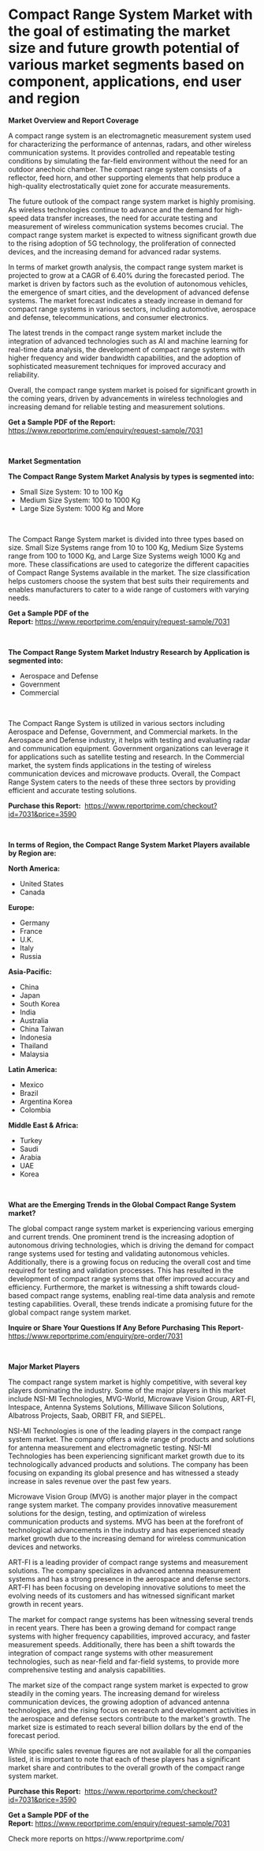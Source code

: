 <p><h1>Compact Range System Market with the goal of estimating the market size and future growth potential of various market segments based on component, applications, end user and region</h1></p><p><strong>Market Overview and Report Coverage</strong></p>
<p><p>A compact range system is an electromagnetic measurement system used for characterizing the performance of antennas, radars, and other wireless communication systems. It provides controlled and repeatable testing conditions by simulating the far-field environment without the need for an outdoor anechoic chamber. The compact range system consists of a reflector, feed horn, and other supporting elements that help produce a high-quality electrostatically quiet zone for accurate measurements.</p><p>The future outlook of the compact range system market is highly promising. As wireless technologies continue to advance and the demand for high-speed data transfer increases, the need for accurate testing and measurement of wireless communication systems becomes crucial. The compact range system market is expected to witness significant growth due to the rising adoption of 5G technology, the proliferation of connected devices, and the increasing demand for advanced radar systems.</p><p>In terms of market growth analysis, the compact range system market is projected to grow at a CAGR of 6.40% during the forecasted period. The market is driven by factors such as the evolution of autonomous vehicles, the emergence of smart cities, and the development of advanced defense systems. The market forecast indicates a steady increase in demand for compact range systems in various sectors, including automotive, aerospace and defense, telecommunications, and consumer electronics.</p><p>The latest trends in the compact range system market include the integration of advanced technologies such as AI and machine learning for real-time data analysis, the development of compact range systems with higher frequency and wider bandwidth capabilities, and the adoption of sophisticated measurement techniques for improved accuracy and reliability.</p><p>Overall, the compact range system market is poised for significant growth in the coming years, driven by advancements in wireless technologies and increasing demand for reliable testing and measurement solutions.</p></p>
<p><strong>Get a Sample PDF of the Report:</strong> <a href="https://www.reportprime.com/enquiry/request-sample/7031">https://www.reportprime.com/enquiry/request-sample/7031</a></p>
<p>&nbsp;</p>
<p><strong>Market Segmentation</strong></p>
<p><strong>The Compact Range System Market Analysis by types is segmented into:</strong></p>
<p><ul><li>Small Size System: 10 to 100 Kg</li><li>Medium Size System: 100 to 1000 Kg</li><li>Large Size System: 1000 Kg and More</li></ul></p>
<p>&nbsp;</p>
<p><p>The Compact Range System market is divided into three types based on size. Small Size Systems range from 10 to 100 Kg, Medium Size Systems range from 100 to 1000 Kg, and Large Size Systems weigh 1000 Kg and more. These classifications are used to categorize the different capacities of Compact Range Systems available in the market. The size classification helps customers choose the system that best suits their requirements and enables manufacturers to cater to a wide range of customers with varying needs.</p></p>
<p><strong>Get a Sample PDF of the Report:</strong>&nbsp;<a href="https://www.reportprime.com/enquiry/request-sample/7031">https://www.reportprime.com/enquiry/request-sample/7031</a></p>
<p>&nbsp;</p>
<p><strong>The Compact Range System Market Industry Research by Application is segmented into:</strong></p>
<p><ul><li>Aerospace and Defense</li><li>Government</li><li>Commercial</li></ul></p>
<p>&nbsp;</p>
<p><p>The Compact Range System is utilized in various sectors including Aerospace and Defense, Government, and Commercial markets. In the Aerospace and Defense industry, it helps with testing and evaluating radar and communication equipment. Government organizations can leverage it for applications such as satellite testing and research. In the Commercial market, the system finds applications in the testing of wireless communication devices and microwave products. Overall, the Compact Range System caters to the needs of these three sectors by providing efficient and accurate testing solutions.</p></p>
<p><strong>Purchase this Report:</strong>&nbsp; <a href="https://www.reportprime.com/checkout?id=7031&price=3590">https://www.reportprime.com/checkout?id=7031&price=3590</a></p>
<p>&nbsp;</p>
<p><strong>In terms of Region, the Compact Range System Market Players available by Region are:</strong></p>
<p>
    <p> <strong> North America: </strong>
        <ul>
            <li>United States</li>
            <li>Canada</li>
        </ul>
        </p> 
    <p> <strong> Europe: </strong>
        <ul>
            <li>Germany</li>
            <li>France</li>
            <li>U.K.</li>
            <li>Italy</li>
            <li>Russia</li>
        </ul>
        </p> 
    <p> <strong> Asia-Pacific: </strong>
        <ul>
            <li>China</li>
            <li>Japan</li>
            <li>South Korea</li>
            <li>India</li>
            <li>Australia</li>
            <li>China Taiwan</li>
            <li>Indonesia</li>
            <li>Thailand</li>
            <li>Malaysia</li>
        </ul>
        </p> 
    <p> <strong> Latin America: </strong>
        <ul>
            <li>Mexico</li>
            <li>Brazil</li>
            <li>Argentina Korea</li>
            <li>Colombia</li>
        </ul>
        </p> 
    <p> <strong> Middle East & Africa: </strong>
        <ul>
            <li>Turkey</li>
            <li>Saudi</li>
            <li>Arabia</li>
            <li>UAE</li>
            <li>Korea</li>
        </ul>
    </p>
    </p>
<p>&nbsp;</p>
<p><strong>What are the Emerging Trends in the Global Compact Range System market?</strong></p>
<p><p>The global compact range system market is experiencing various emerging and current trends. One prominent trend is the increasing adoption of autonomous driving technologies, which is driving the demand for compact range systems used for testing and validating autonomous vehicles. Additionally, there is a growing focus on reducing the overall cost and time required for testing and validation processes. This has resulted in the development of compact range systems that offer improved accuracy and efficiency. Furthermore, the market is witnessing a shift towards cloud-based compact range systems, enabling real-time data analysis and remote testing capabilities. Overall, these trends indicate a promising future for the global compact range system market.</p></p>
<p><strong>Inquire or Share Your Questions If Any Before Purchasing This Report</strong>- <a href="https://www.reportprime.com/enquiry/pre-order/7031">https://www.reportprime.com/enquiry/pre-order/7031</a></p>
<p>&nbsp;</p>
<p><strong>Major Market Players</strong></p>
<p><p>The compact range system market is highly competitive, with several key players dominating the industry. Some of the major players in this market include NSI-MI Technologies, MVG-World, Microwave Vision Group, ART-FI, Intespace, Antenna Systems Solutions, Milliwave Silicon Solutions, Albatross Projects, Saab, ORBIT FR, and SIEPEL.</p><p>NSI-MI Technologies is one of the leading players in the compact range system market. The company offers a wide range of products and solutions for antenna measurement and electromagnetic testing. NSI-MI Technologies has been experiencing significant market growth due to its technologically advanced products and solutions. The company has been focusing on expanding its global presence and has witnessed a steady increase in sales revenue over the past few years.</p><p>Microwave Vision Group (MVG) is another major player in the compact range system market. The company provides innovative measurement solutions for the design, testing, and optimization of wireless communication products and systems. MVG has been at the forefront of technological advancements in the industry and has experienced steady market growth due to the increasing demand for wireless communication devices and networks.</p><p>ART-FI is a leading provider of compact range systems and measurement solutions. The company specializes in advanced antenna measurement systems and has a strong presence in the aerospace and defense sectors. ART-FI has been focusing on developing innovative solutions to meet the evolving needs of its customers and has witnessed significant market growth in recent years.</p><p>The market for compact range systems has been witnessing several trends in recent years. There has been a growing demand for compact range systems with higher frequency capabilities, improved accuracy, and faster measurement speeds. Additionally, there has been a shift towards the integration of compact range systems with other measurement technologies, such as near-field and far-field systems, to provide more comprehensive testing and analysis capabilities.</p><p>The market size of the compact range system market is expected to grow steadily in the coming years. The increasing demand for wireless communication devices, the growing adoption of advanced antenna technologies, and the rising focus on research and development activities in the aerospace and defense sectors contribute to the market's growth. The market size is estimated to reach several billion dollars by the end of the forecast period.</p><p>While specific sales revenue figures are not available for all the companies listed, it is important to note that each of these players has a significant market share and contributes to the overall growth of the compact range system market.</p></p>
<p><strong>Purchase this Report:</strong>&nbsp;&nbsp;<a href="https://www.reportprime.com/checkout?id=7031&price=3590">https://www.reportprime.com/checkout?id=7031&price=3590</a></p>
<p></p>
<p><strong>Get a Sample PDF of the Report:</strong>&nbsp;<a href="https://www.reportprime.com/enquiry/request-sample/7031">https://www.reportprime.com/enquiry/request-sample/7031</a></p>
<p>Check more reports on https://www.reportprime.com/</p>